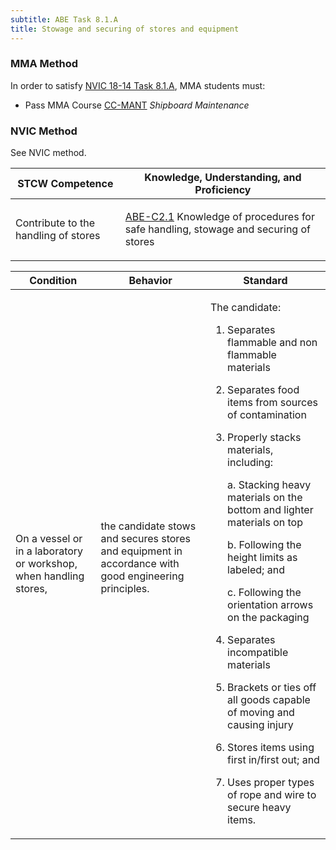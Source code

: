 ```yaml
---
subtitle: ABE Task 8.1.A 
title: Stowage and securing of stores and equipment
---
```



### MMA Method

In order to satisfy  [NVIC 18-14  Task  8.1.A]({{site.baseurl}}/assets/images/nvic-18-14.pdf), MMA students must:

* Pass MMA Course [CC-MANT]( {{site.baseurl}}/courses/CC-MANT) *Shipboard Maintenance*


### NVIC Method

<a onclick="togglevisibility('nvic_methods')" >See NVIC method.</a>

<div id='nvic_methods' class='hide'>

<table>
<thead>
<tr>
<th class='forty'> STCW Competence </th>
<th class='sixty'> Knowledge, Understanding, and Proficiency </th>
</tr>
</thead>




<tbody>
<tr><td markdown='1'>

Contribute to the handling of stores

</td><td markdown='1'>

[ABE-C2.1](../../tables/35.html#ABE-C2.1) Knowledge of procedures for safe handling, stowage and securing of stores

</td></tr>


</tbody>
</table>


<table>
<thead>
<tr><th class='twenty'>  Condition </th><th class='twenty'> Behavior </th><th  class='sixty'>Standard </th></tr>
</thead>
<tbody >



<tr><td markdown='1'>

On a vessel or in a laboratory or workshop, when handling stores,

</td><td markdown='1'>

the candidate stows and secures stores and equipment in accordance with good engineering principles.

<br>

<div class="tooltip">
<span class="tooltiptext">
</span>
</div>


</td><td markdown='1'>

The candidate: 

1. Separates flammable and non flammable materials
2. Separates food items from sources of contamination
3. Properly stacks materials, including:

	a. Stacking heavy materials on the bottom and lighter materials on top

	b. Following the height limits as labeled; and 

	c. Following the orientation arrows on the packaging
4. Separates incompatible materials
5. Brackets or ties off all goods capable of moving and causing injury
6. Stores items using first in/first out; and 
7. Uses proper types of rope and wire to secure heavy items. 

</td></tr>
</tbody>
</table>
</div>

